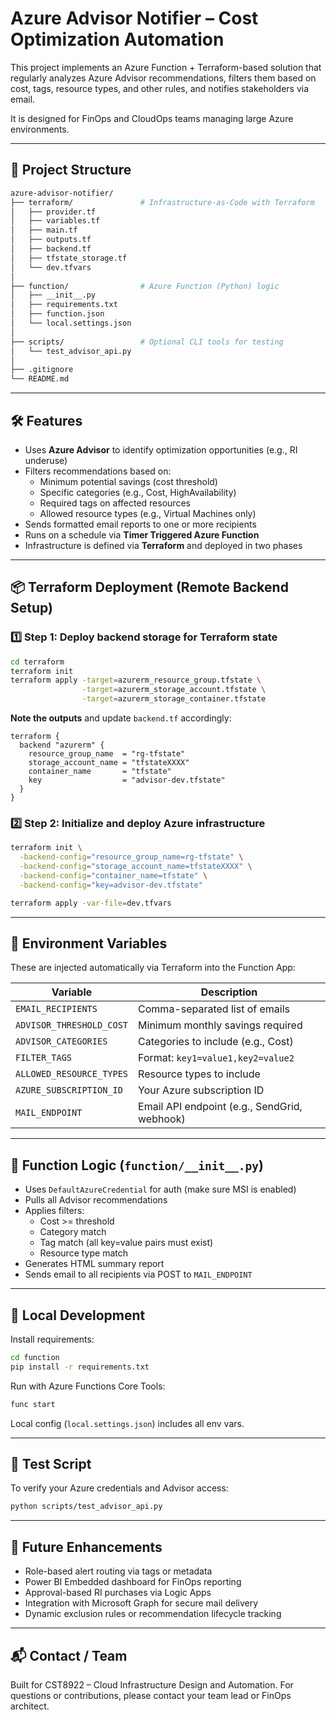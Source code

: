 # Azure Advisor Notifier – Cost Optimization Automation

This project implements an Azure Function + Terraform-based solution that regularly analyzes Azure Advisor recommendations, filters them based on cost, tags, resource types, and other rules, and notifies stakeholders via email.

It is designed for FinOps and CloudOps teams managing large Azure environments.

---

## 📁 Project Structure

```bash
azure-advisor-notifier/
├── terraform/               # Infrastructure-as-Code with Terraform
│   ├── provider.tf
│   ├── variables.tf
│   ├── main.tf
│   ├── outputs.tf
│   ├── backend.tf
│   ├── tfstate_storage.tf
│   └── dev.tfvars
│
├── function/                # Azure Function (Python) logic
│   ├── __init__.py
│   ├── requirements.txt
│   ├── function.json
│   └── local.settings.json
│
├── scripts/                 # Optional CLI tools for testing
│   └── test_advisor_api.py
│
├── .gitignore
└── README.md
```

---

## 🛠️ Features

- Uses **Azure Advisor** to identify optimization opportunities (e.g., RI underuse)
- Filters recommendations based on:
  - Minimum potential savings (cost threshold)
  - Specific categories (e.g., Cost, HighAvailability)
  - Required tags on affected resources
  - Allowed resource types (e.g., Virtual Machines only)
- Sends formatted email reports to one or more recipients
- Runs on a schedule via **Timer Triggered Azure Function**
- Infrastructure is defined via **Terraform** and deployed in two phases

---

## 📦 Terraform Deployment (Remote Backend Setup)

### 1️⃣ Step 1: Deploy backend storage for Terraform state

```bash
cd terraform
terraform init
terraform apply -target=azurerm_resource_group.tfstate \
                -target=azurerm_storage_account.tfstate \
                -target=azurerm_storage_container.tfstate
```

**Note the outputs** and update `backend.tf` accordingly:

```hcl
terraform {
  backend "azurerm" {
    resource_group_name  = "rg-tfstate"
    storage_account_name = "tfstateXXXX"
    container_name       = "tfstate"
    key                  = "advisor-dev.tfstate"
  }
}
```

### 2️⃣ Step 2: Initialize and deploy Azure infrastructure

```bash
terraform init \
  -backend-config="resource_group_name=rg-tfstate" \
  -backend-config="storage_account_name=tfstateXXXX" \
  -backend-config="container_name=tfstate" \
  -backend-config="key=advisor-dev.tfstate"

terraform apply -var-file=dev.tfvars
```

---

## 🔧 Environment Variables

These are injected automatically via Terraform into the Function App:

| Variable | Description |
|----------|-------------|
| `EMAIL_RECIPIENTS` | Comma-separated list of emails |
| `ADVISOR_THRESHOLD_COST` | Minimum monthly savings required |
| `ADVISOR_CATEGORIES` | Categories to include (e.g., Cost) |
| `FILTER_TAGS` | Format: `key1=value1,key2=value2` |
| `ALLOWED_RESOURCE_TYPES` | Resource types to include |
| `AZURE_SUBSCRIPTION_ID` | Your Azure subscription ID |
| `MAIL_ENDPOINT` | Email API endpoint (e.g., SendGrid, webhook) |

---

## 🔄 Function Logic (`function/__init__.py`)

- Uses `DefaultAzureCredential` for auth (make sure MSI is enabled)
- Pulls all Advisor recommendations
- Applies filters:
  - Cost >= threshold
  - Category match
  - Tag match (all key=value pairs must exist)
  - Resource type match
- Generates HTML summary report
- Sends email to all recipients via POST to `MAIL_ENDPOINT`

---

## 🧪 Local Development

Install requirements:
```bash
cd function
pip install -r requirements.txt
```

Run with Azure Functions Core Tools:
```bash
func start
```

Local config (`local.settings.json`) includes all env vars.

---

## 🧰 Test Script

To verify your Azure credentials and Advisor access:

```bash
python scripts/test_advisor_api.py
```

---

## 🚀 Future Enhancements

- Role-based alert routing via tags or metadata
- Power BI Embedded dashboard for FinOps reporting
- Approval-based RI purchases via Logic Apps
- Integration with Microsoft Graph for secure mail delivery
- Dynamic exclusion rules or recommendation lifecycle tracking

---

## 📬 Contact / Team

Built for CST8922 – Cloud Infrastructure Design and Automation.
For questions or contributions, please contact your team lead or FinOps architect.
